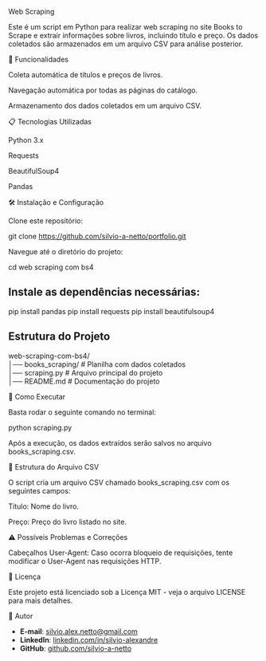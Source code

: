 Web Scraping

Este é um script em Python para realizar web scraping no site Books to Scrape e extrair informações sobre livros, incluindo título e preço. Os dados coletados são armazenados em um arquivo CSV para análise posterior.

📌 Funcionalidades

Coleta automática de títulos e preços de livros.

Navegação automática por todas as páginas do catálogo.

Armazenamento dos dados coletados em um arquivo CSV.

📋 Tecnologias Utilizadas

Python 3.x

Requests

BeautifulSoup4

Pandas

🛠️ Instalação e Configuração

Clone este repositório:

   git clone https://github.com/silvio-a-netto/portfolio.git

Navegue até o diretório do projeto:

   cd web scraping com bs4

## Instale as dependências necessárias:

   pip install pandas
   pip install requests
   pip install beautifulsoup4

## Estrutura do Projeto
web-scraping-com-bs4/ <br>
│── books_scraping/ # Planilha com dados coletados <br>
│── scraping.py # Arquivo principal do projeto <br>
│── README.md # Documentação do projeto <br>

🚀 Como Executar

Basta rodar o seguinte comando no terminal:

   python scraping.py

Após a execução, os dados extraídos serão salvos no arquivo books_scraping.csv.

📂 Estrutura do Arquivo CSV

O script cria um arquivo CSV chamado books_scraping.csv com os seguintes campos:

Título: Nome do livro.

Preço: Preço do livro listado no site.

⚠️ Possíveis Problemas e Correções

Cabeçalhos User-Agent: Caso ocorra bloqueio de requisições, tente modificar o User-Agent nas requisições HTTP.

📝 Licença

Este projeto está licenciado sob a Licença MIT - veja o arquivo LICENSE para mais detalhes.

👤 Autor

- **E-mail**: silvio.alex.netto@gmail.com
- **LinkedIn**: [linkedin.com/in/silvio-alexandre](https://www.linkedin.com/in/silvio-alexandre-1a8088312/)
- **GitHub**: [github.com/silvio-a-netto](https://github.com/silvio-a-netto)

